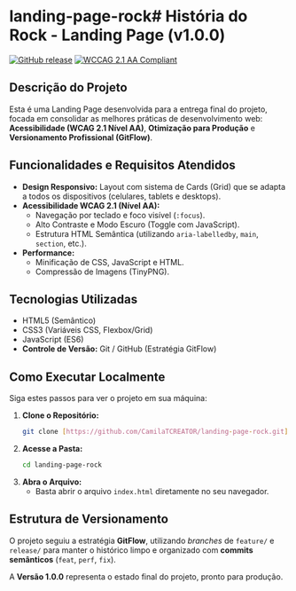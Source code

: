 # landing-page-rock#  História do Rock - Landing Page (v1.0.0)

[![GitHub release](https://img.shields.io/github/v/release/CamilaTCREATOR/landing-page-rock?style=for-the-badge)](https://github.com/CamilaTCREATOR/landing-page-rock/releases/tag/v1.0.0)
[![WCCAG 2.1 AA Compliant](https://img.shields.io/badge/WCAG%202.1%20AA-Conformidade-blue?style=for-the-badge)](http://googleusercontent.com/accessibility-statement-link)

##  Descrição do Projeto

Esta é uma Landing Page desenvolvida para a entrega final do projeto, focada em consolidar as melhores práticas de desenvolvimento web: **Acessibilidade (WCAG 2.1 Nível AA)**, **Otimização para Produção** e **Versionamento Profissional (GitFlow)**.

##  Funcionalidades e Requisitos Atendidos

* **Design Responsivo:** Layout com sistema de Cards (Grid) que se adapta a todos os dispositivos (celulares, tablets e desktops).
* **Acessibilidade WCAG 2.1 (Nível AA):**
    * Navegação por teclado e foco visível (`:focus`).
    * Alto Contraste e Modo Escuro (Toggle com JavaScript).
    * Estrutura HTML Semântica (utilizando `aria-labelledby`, `main`, `section`, etc.).
* **Performance:**
    * Minificação de CSS, JavaScript e HTML.
    * Compressão de Imagens (TinyPNG).

##  Tecnologias Utilizadas

* HTML5 (Semântico)
* CSS3 (Variáveis CSS, Flexbox/Grid)
* JavaScript (ES6)
* **Controle de Versão:** Git / GitHub (Estratégia GitFlow)

##  Como Executar Localmente

Siga estes passos para ver o projeto em sua máquina:

1.  **Clone o Repositório:**
    ```bash
    git clone [https://github.com/CamilaTCREATOR/landing-page-rock.git](https://github.com/CamilaTCREATOR/landing-page-rock.git)
    ```
2.  **Acesse a Pasta:**
    ```bash
    cd landing-page-rock
    ```
3.  **Abra o Arquivo:**
    * Basta abrir o arquivo `index.html` diretamente no seu navegador.

##  Estrutura de Versionamento

O projeto seguiu a estratégia **GitFlow**, utilizando *branches* de `feature/` e `release/` para manter o histórico limpo e organizado com **commits semânticos** (`feat`, `perf`, `fix`).

A **Versão 1.0.0** representa o estado final do projeto, pronto para produção.